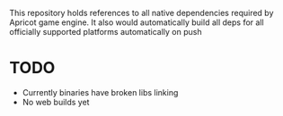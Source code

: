 This repository holds references to all native dependencies required by Apricot game engine. It also would automatically
build all deps for all officially supported platforms automatically on push

# TODO
- Currently binaries have broken libs linking
- No web builds yet
